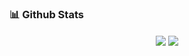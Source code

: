 ### 📊 Github Stats
<p align="center">
  <img align="center" src="https://github-readme-stats.vercel.app/api/top-langs/?username=supansatan&hide=VHDL&layout=compact&langs_count=6" />
  <img align="center" src="https://github-readme-stats.vercel.app/api/wakatime?username=SupansaTan" />
</p>
